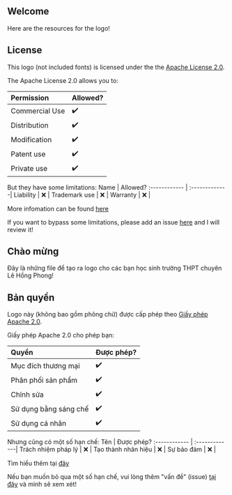 ## Welcome
Here are the resources for the logo!

## License
This logo (not included fonts) is licensed under the the [Apache License 2.0](https://github.com/phamleduy04/logo-lhp/blob/main/LICENSE). 

The Apache License 2.0 allows you to: 

Permission | Allowed?
:------------ | :-------------|
Commercial Use | :heavy_check_mark: |
Distribution | :heavy_check_mark: |
Modification | :heavy_check_mark: |
Patent use | :heavy_check_mark: |
Private use | :heavy_check_mark: |

But they have some limitations:
Name | Allowed?
:------------ | :-------------|
Liability | :x: |
Trademark use | :x: |
Warranty | :x: |

More infomation can be found [here](https://www.apache.org/licenses/LICENSE-2.0)

If you want to bypass some limitations, please add an issue [here](https://github.com/phamleduy04/logo-lhp/issues) and I will review it!

## Chào mừng
Đây là những file để tạo ra logo cho các bạn học sinh trường THPT chuyên Lê Hồng Phong!

## Bản quyền
Logo này (không bao gồm phông chữ) được cấp phép theo [Giấy phép Apache 2.0](https://github.com/phamleduy04/logo-lhp/blob/main/LICENSE).

Giấy phép Apache 2.0 cho phép bạn:

Quyền | Được phép?
:------------ | :-------------|
Mục đích thương mại | :heavy_check_mark: |
Phân phối sản phẩm | :heavy_check_mark: |
Chỉnh sửa | :heavy_check_mark: |
Sử dụng bằng sáng chế | :heavy_check_mark: |
Sử dụng cá nhân | :heavy_check_mark: |

Nhưng cũng có một số hạn chế:
Tên | Được phép?
:------------ | :-------------|
Trách nhiệm pháp lý | :x: |
Tạo thành nhãn hiệu | :x: |
Sự bảo đảm | :x: |

Tìm hiểu thêm tại [đây](https://www.apache.org/licenses/LICENSE-2.0)

Nếu bạn muốn bỏ qua một số hạn chế, vui lòng thêm "vấn đề" (issue) [tại đây](https://github.com/phamleduy04/logo-lhp/issues) và mình sẽ xem xét!
